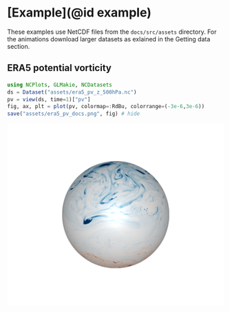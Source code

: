 
# [Example](@id example) 



These examples use NetCDF files from the `docs/src/assets` directory. For the animations download larger datasets as exlained in the Getting data section. 


## ERA5 potential vorticity 

```julia   
using NCPlots, GLMakie, NCDatasets
ds = Dataset("assets/era5_pv_z_500hPa.nc")
pv = view(ds, time=1)["pv"]
fig, ax, plt = plot(pv, colormap=:RdBu, colorrange=(-3e-6,3e-6))
save("assets/era5_pv_docs.png", fig) # hide
```

![](../assets/era5_pv_docs.png) 

